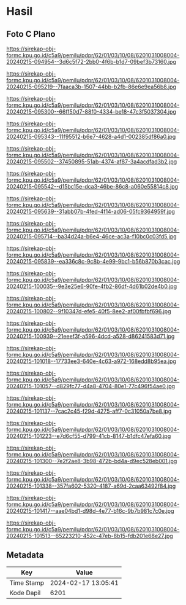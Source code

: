 # Hasil

## Foto C Plano

https://sirekap-obj-formc.kpu.go.id/c5a9/pemilu/pdpr/62/01/03/10/08/6201031008004-20240215-094954--3d6c5f72-2bb0-4f6b-b1d7-09bef3b73160.jpg

https://sirekap-obj-formc.kpu.go.id/c5a9/pemilu/pdpr/62/01/03/10/08/6201031008004-20240215-095219--7faaca3b-1507-44bb-b2fb-86e6e9ea56b8.jpg

https://sirekap-obj-formc.kpu.go.id/c5a9/pemilu/pdpr/62/01/03/10/08/6201031008004-20240215-095300--66ff50d7-88f0-4334-be18-47c3f5037304.jpg

https://sirekap-obj-formc.kpu.go.id/c5a9/pemilu/pdpr/62/01/03/10/08/6201031008004-20240215-095343--11f95512-b6e7-4628-a4d1-002385df86a0.jpg

https://sirekap-obj-formc.kpu.go.id/c5a9/pemilu/pdpr/62/01/03/10/08/6201031008004-20240215-095502--37450895-51ab-4374-af87-3a4acdfad3b2.jpg

https://sirekap-obj-formc.kpu.go.id/c5a9/pemilu/pdpr/62/01/03/10/08/6201031008004-20240215-095542--d15bc15e-dca3-46be-86c8-a060e55814c8.jpg

https://sirekap-obj-formc.kpu.go.id/c5a9/pemilu/pdpr/62/01/03/10/08/6201031008004-20240215-095639--31abb07b-4fed-4f14-ad06-05fc9364959f.jpg

https://sirekap-obj-formc.kpu.go.id/c5a9/pemilu/pdpr/62/01/03/10/08/6201031008004-20240215-095714--ba34d24a-b6e4-46ce-ac3a-f10bc0c03fd5.jpg

https://sirekap-obj-formc.kpu.go.id/c5a9/pemilu/pdpr/62/01/03/10/08/6201031008004-20240215-095839--ea336c8c-9c8b-4e99-9bc1-b56b870b3cac.jpg

https://sirekap-obj-formc.kpu.go.id/c5a9/pemilu/pdpr/62/01/03/10/08/6201031008004-20240215-100035--9e3e25e6-90fe-4fb2-86df-4d61b02de4b0.jpg

https://sirekap-obj-formc.kpu.go.id/c5a9/pemilu/pdpr/62/01/03/10/08/6201031008004-20240215-100802--9f10347d-efe5-40f5-8ee2-af00fbfbf696.jpg

https://sirekap-obj-formc.kpu.go.id/c5a9/pemilu/pdpr/62/01/03/10/08/6201031008004-20240215-100939--21eeef3f-a596-4dcd-a528-d86241583d71.jpg

https://sirekap-obj-formc.kpu.go.id/c5a9/pemilu/pdpr/62/01/03/10/08/6201031008004-20240215-101018--17733ee3-640e-4c63-a972-168edd8b95ea.jpg

https://sirekap-obj-formc.kpu.go.id/c5a9/pemilu/pdpr/62/01/03/10/08/6201031008004-20240215-101057--d829fc77-d4a8-4704-80e1-77c496f54ae0.jpg

https://sirekap-obj-formc.kpu.go.id/c5a9/pemilu/pdpr/62/01/03/10/08/6201031008004-20240215-101137--7cac2c45-f29d-4275-aff7-0c31050a7be8.jpg

https://sirekap-obj-formc.kpu.go.id/c5a9/pemilu/pdpr/62/01/03/10/08/6201031008004-20240215-101223--e7d6cf55-d799-41cb-8147-b1dfc47efa60.jpg

https://sirekap-obj-formc.kpu.go.id/c5a9/pemilu/pdpr/62/01/03/10/08/6201031008004-20240215-101300--7e2f2ae8-3b98-472b-bd4a-d9ec528eb001.jpg

https://sirekap-obj-formc.kpu.go.id/c5a9/pemilu/pdpr/62/01/03/10/08/6201031008004-20240215-101338--357fa602-5320-4187-a69d-2caa63492f84.jpg

https://sirekap-obj-formc.kpu.go.id/c5a9/pemilu/pdpr/62/01/03/10/08/6201031008004-20240215-101417--aae04bd1-d98d-4e77-b16c-9b7b981c7c0e.jpg

https://sirekap-obj-formc.kpu.go.id/c5a9/pemilu/pdpr/62/01/03/10/08/6201031008004-20240215-101513--65223210-452c-47eb-8b15-fdb201e68e27.jpg


## Metadata

| Key        | Value               |
| ---------- | ------------------- |
| Time Stamp | 2024-02-17 13:05:41 |
| Kode Dapil | 6201                |



